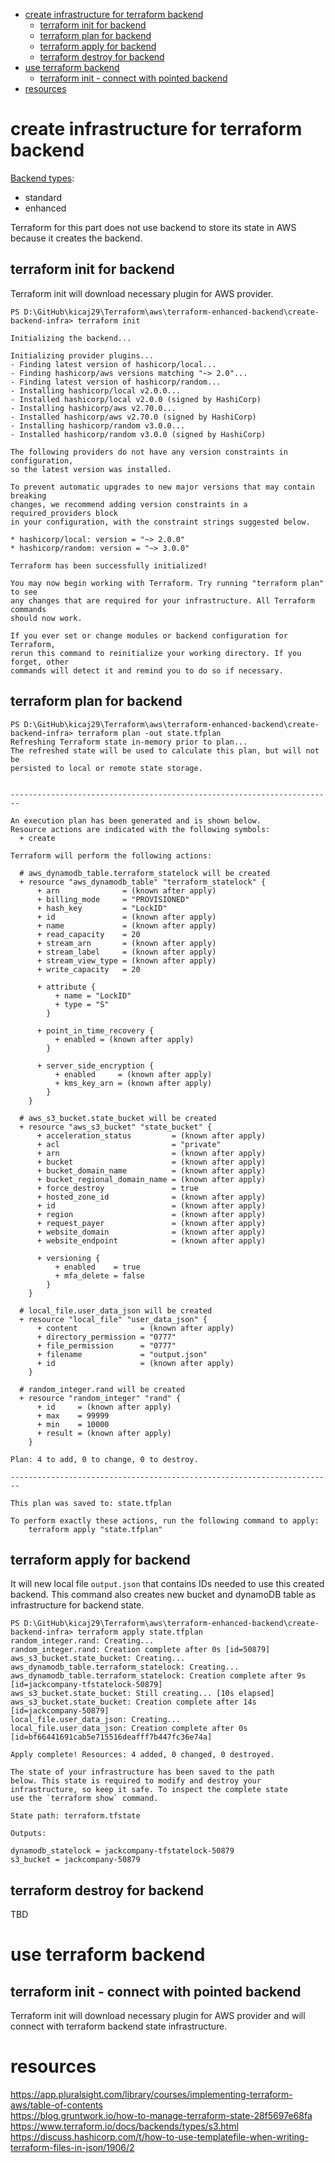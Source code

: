 - [create infrastructure for terraform backend](#create-infrastructure-for-terraform-backend)
  - [terraform init for backend](#terraform-init-for-backend)
  - [terraform plan for backend](#terraform-plan-for-backend)
  - [terraform apply for backend](#terraform-apply-for-backend)
  - [terraform destroy for backend](#terraform-destroy-for-backend)
- [use terraform backend](#use-terraform-backend)
  - [terraform init - connect with pointed backend](#terraform-init---connect-with-pointed-backend)
- [resources](#resources)

# create infrastructure for terraform backend

[Backend types](https://www.terraform.io/docs/backends/types/index.html):
* standard
* enhanced

Terraform for this part does not use backend to store its state in AWS because it creates the backend.

## terraform init for backend

Terraform init will download necessary plugin for AWS provider.

```
PS D:\GitHub\kicaj29\Terraform\aws\terraform-enhanced-backend\create-backend-infra> terraform init

Initializing the backend...

Initializing provider plugins...
- Finding latest version of hashicorp/local...
- Finding hashicorp/aws versions matching "~> 2.0"...
- Finding latest version of hashicorp/random...
- Installing hashicorp/local v2.0.0...
- Installed hashicorp/local v2.0.0 (signed by HashiCorp)
- Installing hashicorp/aws v2.70.0...
- Installed hashicorp/aws v2.70.0 (signed by HashiCorp)
- Installing hashicorp/random v3.0.0...
- Installed hashicorp/random v3.0.0 (signed by HashiCorp)

The following providers do not have any version constraints in configuration,
so the latest version was installed.

To prevent automatic upgrades to new major versions that may contain breaking
changes, we recommend adding version constraints in a required_providers block
in your configuration, with the constraint strings suggested below.

* hashicorp/local: version = "~> 2.0.0"
* hashicorp/random: version = "~> 3.0.0"

Terraform has been successfully initialized!

You may now begin working with Terraform. Try running "terraform plan" to see
any changes that are required for your infrastructure. All Terraform commands
should now work.

If you ever set or change modules or backend configuration for Terraform,
rerun this command to reinitialize your working directory. If you forget, other
commands will detect it and remind you to do so if necessary.
```

## terraform plan for backend

```
PS D:\GitHub\kicaj29\Terraform\aws\terraform-enhanced-backend\create-backend-infra> terraform plan -out state.tfplan
Refreshing Terraform state in-memory prior to plan...
The refreshed state will be used to calculate this plan, but will not be
persisted to local or remote state storage.


------------------------------------------------------------------------

An execution plan has been generated and is shown below.
Resource actions are indicated with the following symbols:
  + create

Terraform will perform the following actions:

  # aws_dynamodb_table.terraform_statelock will be created
  + resource "aws_dynamodb_table" "terraform_statelock" {
      + arn              = (known after apply)
      + billing_mode     = "PROVISIONED"
      + hash_key         = "LockID"
      + id               = (known after apply)
      + name             = (known after apply)
      + read_capacity    = 20
      + stream_arn       = (known after apply)
      + stream_label     = (known after apply)
      + stream_view_type = (known after apply)
      + write_capacity   = 20

      + attribute {
          + name = "LockID"
          + type = "S"
        }

      + point_in_time_recovery {
          + enabled = (known after apply)
        }

      + server_side_encryption {
          + enabled     = (known after apply)
          + kms_key_arn = (known after apply)
        }
    }

  # aws_s3_bucket.state_bucket will be created
  + resource "aws_s3_bucket" "state_bucket" {
      + acceleration_status         = (known after apply)
      + acl                         = "private"
      + arn                         = (known after apply)
      + bucket                      = (known after apply)
      + bucket_domain_name          = (known after apply)
      + bucket_regional_domain_name = (known after apply)
      + force_destroy               = true
      + hosted_zone_id              = (known after apply)
      + id                          = (known after apply)
      + region                      = (known after apply)
      + request_payer               = (known after apply)
      + website_domain              = (known after apply)
      + website_endpoint            = (known after apply)

      + versioning {
          + enabled    = true
          + mfa_delete = false
        }
    }

  # local_file.user_data_json will be created
  + resource "local_file" "user_data_json" {
      + content              = (known after apply)
      + directory_permission = "0777"
      + file_permission      = "0777"
      + filename             = "output.json"
      + id                   = (known after apply)
    }

  # random_integer.rand will be created
  + resource "random_integer" "rand" {
      + id     = (known after apply)
      + max    = 99999
      + min    = 10000
      + result = (known after apply)
    }

Plan: 4 to add, 0 to change, 0 to destroy.

------------------------------------------------------------------------

This plan was saved to: state.tfplan

To perform exactly these actions, run the following command to apply:
    terraform apply "state.tfplan"
```

## terraform apply for backend

It will new local file ```output.json``` that contains IDs needed to use this created backend.
This command also creates new bucket and dynamoDB table as infrastructure for backend state.

```
PS D:\GitHub\kicaj29\Terraform\aws\terraform-enhanced-backend\create-backend-infra> terraform apply state.tfplan
random_integer.rand: Creating...
random_integer.rand: Creation complete after 0s [id=50879]
aws_s3_bucket.state_bucket: Creating...
aws_dynamodb_table.terraform_statelock: Creating...
aws_dynamodb_table.terraform_statelock: Creation complete after 9s [id=jackcompany-tfstatelock-50879]
aws_s3_bucket.state_bucket: Still creating... [10s elapsed]
aws_s3_bucket.state_bucket: Creation complete after 14s [id=jackcompany-50879]
local_file.user_data_json: Creating...
local_file.user_data_json: Creation complete after 0s [id=bf66441691cab5e715516deafff7b447fc36e74a]

Apply complete! Resources: 4 added, 0 changed, 0 destroyed.

The state of your infrastructure has been saved to the path
below. This state is required to modify and destroy your
infrastructure, so keep it safe. To inspect the complete state
use the `terraform show` command.

State path: terraform.tfstate

Outputs:

dynamodb_statelock = jackcompany-tfstatelock-50879
s3_bucket = jackcompany-50879
```

## terraform destroy for backend
TBD

# use terraform backend

## terraform init - connect with pointed backend

Terraform init will download necessary plugin for AWS provider and will connect with terraform backend state infrastructure.


# resources

https://app.pluralsight.com/library/courses/implementing-terraform-aws/table-of-contents   
https://blog.gruntwork.io/how-to-manage-terraform-state-28f5697e68fa   
https://www.terraform.io/docs/backends/types/s3.html   
https://discuss.hashicorp.com/t/how-to-use-templatefile-when-writing-terraform-files-in-json/1906/2